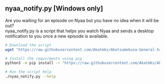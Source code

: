 ## nyaa_notify.py \[Windows only\]

Are you waiting for an episode on Nyaa but you have no idea when it will be out?  
nyaa_notify.py is a script that helps you watch Nyaa and sends a desktop notification to you once a new episode is available.  

```sh
# Download the script
wget "https://raw.githubusercontent.com/Akatmks/Akatsumekusa-General-Scripts/master/nyaa_notify.py/nyaa_notify.py"

# Install the requirments using pip
python3 -m pip install -r "https://raw.githubusercontent.com/Akatmks/Akatsumekusa-General-Scripts/master/nyaa_notify.py/requirements.txt"

# Run the script help
./nyaa_notify.py --help
```
